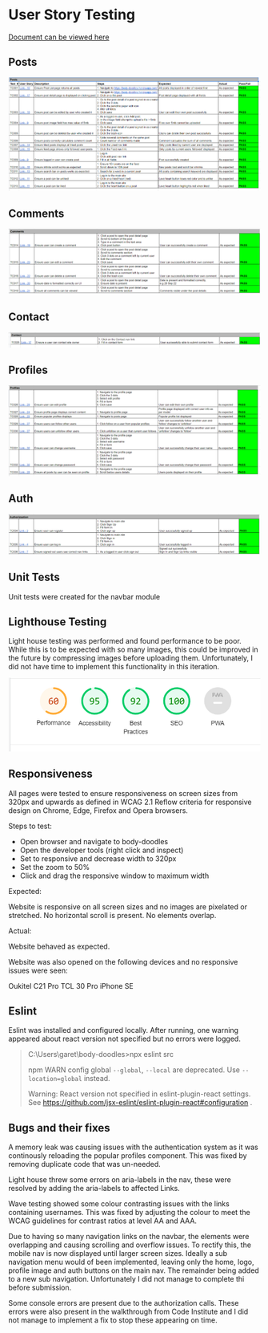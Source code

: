 # User Story Testing

[Document can be viewed here](https://docs.google.com/spreadsheets/d/1fk4C6dZXSR9iqEICneUgaMbPz_t7yh9787sDF9QxkYc/edit?usp=sharing)

## Posts

![Posts](https://raw.githubusercontent.com/Gareth-McGirr/body-doodles/main/readme/testing/tc1.PNG)

## Comments

![Comments](https://raw.githubusercontent.com/Gareth-McGirr/body-doodles/main/readme/testing/tc2.PNG)

## Contact

![Contact](https://raw.githubusercontent.com/Gareth-McGirr/body-doodles/main/readme/testing/tc3.PNG)

## Profiles

![Profiles](https://raw.githubusercontent.com/Gareth-McGirr/body-doodles/main/readme/testing/tc4.PNG)

## Auth

![Auth](https://raw.githubusercontent.com/Gareth-McGirr/body-doodles/main/readme/testing/tc5.PNG)


## Unit Tests

Unit tests were created for the navbar module

## Lighthouse Testing

Light house testing was performed and found performance to be poor. While this is to be expected with so many images, this could be improved in the future by compressing images before uploading them. Unfortunately, I did not have time to implement this functionality in this iteration.

![lighthouse](https://raw.githubusercontent.com/Gareth-McGirr/body-doodles/main/readme/testing/lighthouse.PNG)


## Responsiveness

All pages were tested to ensure responsiveness on screen sizes from 320px and upwards as defined in WCAG 2.1 Reflow criteria for responsive design on Chrome, Edge, Firefox and Opera browsers.

Steps to test:

* Open browser and navigate to body-doodles
* Open the developer tools (right click and inspect)
* Set to responsive and decrease width to 320px
* Set the zoom to 50%
* Click and drag the responsive window to maximum width

Expected:

Website is responsive on all screen sizes and no images are pixelated or stretched. No horizontal scroll is present. No elements overlap.

Actual:

Website behaved as expected.

Website was also opened on the following devices and no responsive issues were seen:

Oukitel C21 Pro TCL 30 Pro iPhone SE

## Eslint

Eslint was installed and configured locally. After running, one warning appeared about react version not specified but no errors were logged.

<blockquote>

C:\Users\garet\body-doodles>npx eslint src


npm WARN config global `--global`, `--local` are deprecated. Use `--location=global` instead.

Warning: React version not specified in eslint-plugin-react settings. See https://github.com/jsx-eslint/eslint-plugin-react#configuration .</blockquote>

## Bugs and their fixes

A memory leak was causing issues with the authentication system as it was continously reloading the popular profiles component. This was fixed by removing duplicate code that was un-needed.

Light house threw some errors on aria-labels in the nav, these were resolved by adding the aria-labels to affected Links.

Wave testing showed some colour contrasting issues with the links containing usernames. This was fixed by adjusting the colour to meet the WCAG guidelines for contrast ratios at level AA and AAA.

Due to having so many navigation links on the navbar, the elements were overlapping and causing scrolling and overflow issues. To rectify this, the mobile nav is now displayed until larger screen sizes. Ideally a sub navigation menu would of been implemented, leaving only the home, logo, profile image and auth buttons on the main nav. The remainder being added to a new sub navigation. Unfortunately I did not manage to complete thi before submission.

Some console errors are present due to the authorization calls. These errors were also present in the walkthrough from Code Institute and I did not manage to implement a fix to stop these appearing on time.